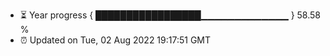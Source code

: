 - ⏳ Year progress { █████████████████▁▁▁▁▁▁▁▁▁▁▁▁▁ } 58.58 %
- ⏰ Updated on Tue, 02 Aug 2022 19:17:51 GMT

